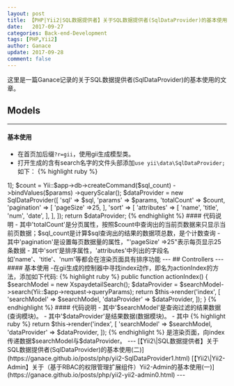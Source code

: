 ```yaml
---
layout: post
title: 【PHP|Yii2|SQL数据提供者】关于SQL数据提供者(SqlDataProvider)的基本使用(一)
date:   2017-09-27
categories: Back-end-Development
tags: [PHP,Yii2]
author: Ganace
update: 2017-09-28
comment: false
---
```


这里是一篇Ganace记录的关于SQL数据提供者(SqlDataProvider)的基本使用的文章。


## Models

---
####  基本使用

- 在首页加后缀`?r=gii`，使用gii生成模型类。
- 打开生成的含有search名字的文件头部添加`use yii\data\SqlDataProvider;`如下：
{% highlight ruby %}

<?php
namespace app\models;
use Yii;
use yii\base\Model;
use yii\data\ActiveDataProvider;
use yii\data\SqlDataProvider;
//...

{% endhighlight %}
-在生成的含有search名字的模型类中，寻找search方法,没有则自己添加在search方法中添加如下代码：
{% highlight ruby %}

$sql = 'SELECT * FROM `post` WHERE `date` LIKE '2017%''
$sql_count = 'SELECT COUNT(\*) `post` WHERE `date` LIKE '2017%'';
$params=[':one' => 1];
$count = Yii::$app->db->createCommand($sql_count)
    ->bindValues($params)
    ->queryScalar();
$dataProvider = new SqlDataProvider([
    'sql' => $sql,
    'params' => $params,
    'totalCount' => $count,
    'pagination' => [
        'pageSize' =>25,
    ],
    'sort' => [
        'attributes' => [
            'name',
            'title',
            'num',
            'date',
        ],
    ],
]);
return $dataProvider;

{% endhighlight %}

####  代码说明

- 其中'totalCount'是分页属性，按照$count中查询出的当前页数据来只显示当前页数据；$sql_count是计算$sql查询出的结果的数据项总数，是个计数查询

- 其中'pagination'是设置每页数据量的属性，"'pageSize' =>25"表示每页显示25条数据

- 其中'sort'是排序属性，'attributes'中列出的字段名如'name'、'title'、'num'等都会在渲染页面具有排序功能

---

## Controllers

---
####  基本使用

-在gii生成的控制器中寻找index动作，即名为actionIndex的方法，添加如下代码:
{% highlight ruby %}

public function actionIndex()
{
    $searchModel = new XspaydetailSearch();
    $dataProvider = $searchModel->search(Yii::$app->request->queryParams);
    return $this->render('index', [
        'searchModel' => $searchModel,
        'dataProvider' => $dataProvider,
    ]);
}

{% endhighlight %}

####  代码说明

- 其中'$searchModel'是查询过滤的结果数据(查询模块)。

- 其中'$dataProvider'是结果数据(数据模块)。

- 其中
{% highlight ruby %}
return $this->render('index', [
    'searchModel' => $searchModel,
    'dataProvider' => $dataProvider,
]);
{% endhighlight %}
是渲染页面，向index传递数据$searchModel与$dataProvider。


---

[【Yii2\|SQL数据提供者】关于SQL数据提供者(SqlDataProvider)的基本使用(二)](https://ganace.github.io/posts/php/yii2-SqlDataProvider1.html)

[【Yii2\|Yii2-Admin】关于（基于RBAC的权限管理扩展组件）Yii2-Admin的基本使用(一)](https://ganace.github.io/posts/php/yii2-yii2-admin0.html)

---


